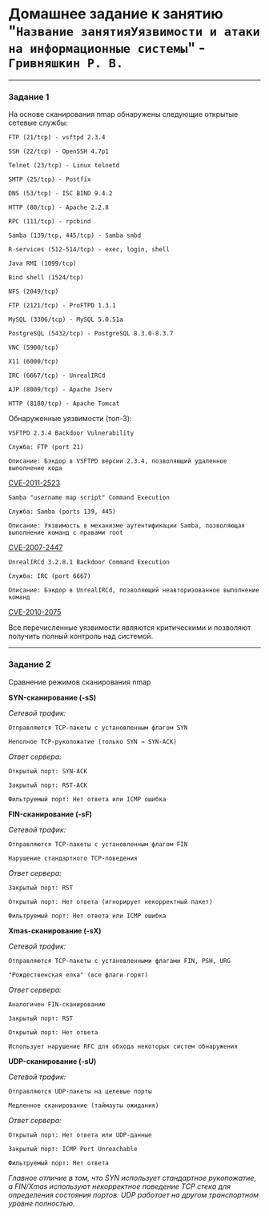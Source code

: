 # Домашнее задание к занятию "`Название занятияУязвимости и атаки на информационные системы`" - `Гривняшкин Р. В.`

---

### Задание 1  

На основе сканирования nmap обнаружены следующие открытые сетевые службы:  

```
FTP (21/tcp) - vsftpd 2.3.4

SSH (22/tcp) - OpenSSH 4.7p1

Telnet (23/tcp) - Linux telnetd

SMTP (25/tcp) - Postfix

DNS (53/tcp) - ISC BIND 9.4.2

HTTP (80/tcp) - Apache 2.2.8

RPC (111/tcp) - rpcbind

Samba (139/tcp, 445/tcp) - Samba smbd

R-services (512-514/tcp) - exec, login, shell

Java RMI (1099/tcp)

Bind shell (1524/tcp)

NFS (2049/tcp)

FTP (2121/tcp) - ProFTPD 1.3.1

MySQL (3306/tcp) - MySQL 5.0.51a

PostgreSQL (5432/tcp) - PostgreSQL 8.3.0-8.3.7

VNC (5900/tcp)

X11 (6000/tcp)

IRC (6667/tcp) - UnrealIRCd

AJP (8009/tcp) - Apache Jserv

HTTP (8180/tcp) - Apache Tomcat
```

Обнаруженные уязвимости (топ-3):

```
VSFTPD 2.3.4 Backdoor Vulnerability

Служба: FTP (port 21)

Описание: Бэкдор в VSFTPD версии 2.3.4, позволяющий удаленное выполнение кода
```

[CVE-2011-2523](https://www.rapid7.com/db/modules/exploit/unix/ftp/vsftpd_234_backdoor/)


```
Samba "username map script" Command Execution

Служба: Samba (ports 139, 445)

Описание: Уязвимость в механизме аутентификации Samba, позволяющая выполнение команд с правами root
```

[CVE-2007-2447](https://www.rapid7.com/db/modules/exploit/multi/samba/usermap_script/)


```
UnrealIRCd 3.2.8.1 Backdoor Command Execution

Служба: IRC (port 6667)

Описание: Бэкдор в UnrealIRCd, позволяющий неавторизованное выполнение команд
```

[CVE-2010-2075](https://www.rapid7.com/db/modules/exploit/unix/irc/unreal_ircd_3281_backdoor/)

Все перечисленные уязвимости являются критическими и позволяют получить полный контроль над системой.

---

### Задание 2

Сравнение режимов сканирования nmap

**SYN-сканирование (-sS)**

*Сетевой трафик:*

```
Отправляются TCP-пакеты с установленным флагом SYN

Неполное TCP-рукопожатие (только SYN → SYN-ACK)
```

*Ответ сервера:*

```
Открытый порт: SYN-ACK

Закрытый порт: RST-ACK

Фильтруемый порт: Нет ответа или ICMP ошибка
```

**FIN-сканирование (-sF)**

*Сетевой трафик:*

```
Отправляются TCP-пакеты с установленным флагом FIN

Нарушение стандартного TCP-поведения
```

*Ответ сервера:*

```
Закрытый порт: RST

Открытый порт: Нет ответа (игнорирует некорректный пакет)

Фильтруемый порт: Нет ответа или ICMP ошибка
```

**Xmas-сканирование (-sX)**

*Сетевой трафик:*

```
Отправляются TCP-пакеты с установленными флагами FIN, PSH, URG

"Рождественская елка" (все флаги горят)
```

*Ответ сервера:*

```
Аналогичен FIN-сканированию

Закрытый порт: RST

Открытый порт: Нет ответа

Использует нарушение RFC для обхода некоторых систем обнаружения
```

**UDP-сканирование (-sU)**

*Сетевой трафик:*

```
Отправляются UDP-пакеты на целевые порты

Медленное сканирование (таймауты ожидания)
```

*Ответ сервера:*

```
Открытый порт: Нет ответа или UDP-данные

Закрытый порт: ICMP Port Unreachable

Фильтруемый порт: Нет ответа
```

*Главное отличие в том, что SYN использует стандартное рукопожатие, а FIN/Xmas используют некорректное поведение TCP стека для определения состояния портов. UDP работает на другом транспортном уровне полностью.*